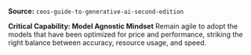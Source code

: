 **Source:** `ceos-guide-to-generative-ai-second-edition`

**Critical Capability: Model Agnostic Mindset**
Remain agile to adopt the models that have been optimized for price and performance, striking the right balance between accuracy, resource usage, and speed.
